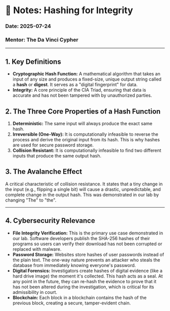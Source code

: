 # 📝 Notes: Hashing for Integrity

### Date: 2025-07-24

### Mentor: The Da Vinci Cypher

---

## 1. Key Definitions

* **Cryptographic Hash Function:** A mathematical algorithm that takes an input of any size and produces a fixed-size, unique output string called a **hash** or **digest**. It serves as a "digital fingerprint" for data.
* **Integrity:** A core principle of the CIA Triad, ensuring that data is accurate and has not been tampered with by unauthorized parties.

## 2. The Three Core Properties of a Hash Function

1. **Deterministic:** The same input will always produce the exact same hash.
2. **Irreversible (One-Way):** It is computationally infeasible to reverse the process and derive the original input from its hash. This is why hashes are used for secure password storage.
3. **Collision Resistant:** It is computationally infeasible to find two different inputs that produce the same output hash.

## 3. The Avalanche Effect

A critical characteristic of collision resistance. It states that a tiny change in the input (e.g., flipping a single bit) will cause a drastic, unpredictable, and complete change in the output hash. This was demonstrated in our lab by changing "The" to "the".

---

## 4. Cybersecurity Relevance

* **File Integrity Verification:** This is the primary use case demonstrated in our lab. Software developers publish the SHA-256 hashes of their programs so users can verify their download has not been corrupted or replaced with malware.
* **Password Storage:** Websites store hashes of user passwords instead of the plain text. The one-way nature prevents an attacker who steals the database from immediately knowing everyone's password.
* **Digital Forensics:** Investigators create hashes of digital evidence (like a hard drive image) the moment it's collected. This hash acts as a seal. At any point in the future, they can re-hash the evidence to prove that it has not been altered during the investigation, which is critical for its admissibility in court.
* **Blockchain:** Each block in a blockchain contains the hash of the previous block, creating a secure, tamper-evident chain.
